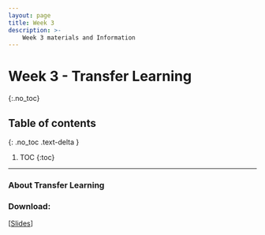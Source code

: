 ```yaml
---
layout: page
title: Week 3
description: >-
    Week 3 materials and Information
---
```


# Week 3 - Transfer Learning
{:.no_toc}

## Table of contents
{: .no_toc .text-delta }

1. TOC
{:toc}

---

### About Transfer Learning

### Download: 

[[Slides](_exercise/exercise3/TNM112_01DEC.pdf)]